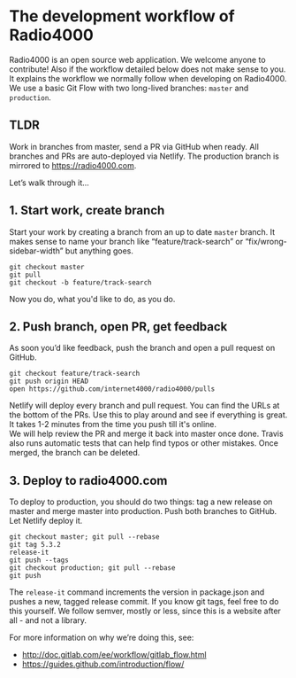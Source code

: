 # The development workflow of Radio4000

Radio4000 is an open source web application. We welcome anyone to contribute! Also if the workflow detailed below does not make sense to you. It explains the workflow we normally follow when developing on Radio4000. We use a basic Git Flow with two long-lived branches: `master` and `production`. 

## TLDR

Work in branches from master, send a PR via GitHub when ready. All branches and PRs are auto-deployed via Netlify. The production branch is mirrored to https://radio4000.com.

Let’s walk through it…

## 1. Start work, create branch

Start your work by creating a branch from an up to date `master` branch. It makes sense to name your branch like “feature/track-search” or “fix/wrong-sidebar-width” but anything goes.

```
git checkout master
git pull
git checkout -b feature/track-search
```

Now you do, what you'd like to do, as you do.

## 2. Push branch, open PR, get feedback

As soon you’d like feedback, push the branch and open a pull request on GitHub.

```
git checkout feature/track-search
git push origin HEAD
open https://github.com/internet4000/radio4000/pulls
```

Netlify will deploy every branch and pull request. You can find the URLs at the bottom of the PRs. Use this to play around and see if everything is great. It takes 1-2 minutes from the time you push till it's online.  
We will help review the PR and merge it back into master once done. Travis also runs automatic tests that can help find typos or other mistakes. Once merged, the branch can be deleted.

## 3. Deploy to radio4000.com

To deploy to production, you should do two things:  tag a new release on master and merge master into production. Push both branches to GitHub. Let Netlify deploy it.

```
git checkout master; git pull --rebase
git tag 5.3.2
release-it
git push --tags
git checkout production; git pull --rebase
git push
```

The `release-it` command increments the version in package.json and pushes a new, tagged release commit. If you know git tags, feel free to do this yourself. We follow semver, mostly or less, since this is a website after all - and not a library.

For more information on why we’re doing this, see:

- http://doc.gitlab.com/ee/workflow/gitlab_flow.html
- https://guides.github.com/introduction/flow/

